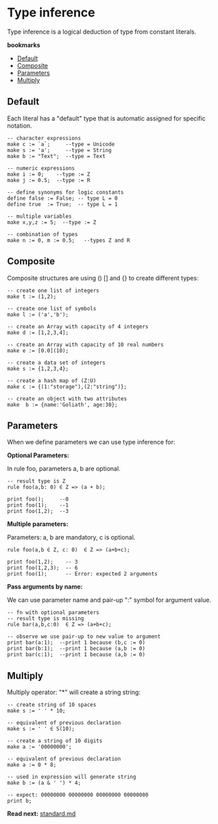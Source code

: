 # Type inference

Type inference is a logical deduction of type from constant literals.

**bookmarks**
* [Default](#Default)
* [Composite](#Composite)
* [Parameters](#Parameters)
* [Multiply](#Multiply)

## Default
Each literal has a "default" type that is automatic assigned for specific notation.

```
-- character expressions
make c := `a`;     --type = Unicode 
make s := 'a';     --type = String 
make b := "Text";  --type = Text

-- numeric expressions
make i := 0;    --type := Z
make j := 0.5;  --type := R

-- define synonyms for logic constants
define false := False; -- type L = 0
define true  := True;  -- type L = 1

-- multiple variables
make x,y,z := 5;  --type := Z

-- combination of types
make n := 0, m := 0.5;   --types Z and R
```

## Composite

Composite structures are using () [] and {} to create different types:

```
-- create one list of integers
make t := (1,2); 

-- create one list of symbols
make l := ('a','b');

-- create an Array with capacity of 4 integers
make d := [1,2,3,4];

-- create an Array with capacity of 10 real numbers
make e := [0.0](10);

-- create a data set of integers
make s := {1,2,3,4};

-- create a hash map of (Z:U)
make c := {(1:"storage"),(2:"string")};

-- create an object with two attributes
make  b := {name:'Goliath', age:30};

```

## Parameters
When we define parameters we can use type inference for: 

**Optional Parameters:**

In rule foo, parameters a, b are optional.

```
-- result type is Z
rule foo(a,b: 0) ∈ Z => (a + b);
                                  
print foo();     --0               
print foo(1);    --1
print foo(1,2);  --3
```

**Multiple parameters:**

Parameters: a, b are mandatory, c is optional.

```
rule foo(a,b ∈ Z, c: 0)  ∈ Z => (a+b+c);

print foo(1,2);    -- 3
print foo(1,2,3);  -- 6
print foo(1);      -- Error: expected 2 arguments

```

**Pass arguments by name:**

We can use parameter name and pair-up ":" symbol for argument value.

```
-- fn with optional parameters
-- result type is missing
rule bar(a,b,c:0)  ∈ Z => (a+b+c);

-- observe we use pair-up to new value to argument
print bar(a:1);  --print 1 because (b,c := 0) 
print bar(b:1);  --print 1 because (a,b := 0) 
print bar(c:1);  --print 1 because (a,b := 0) 
```

## Multiply

Multiply operator: "*" will create a string string:

```
-- create string of 10 spaces
make s := ' ' * 10;

-- equivalent of previous declaration
make s := ' ' ∈ S(10);
```


```
-- create a string of 10 digits
make a := '00000000';

-- equivalent of previous declaration
make a := 0 * 8;

-- used in expression will generate string
make b := (a & ' ') * 4;

-- expect: 00000000 00000000 00000000 00000000
print b; 
```

**Read next:** [standard.md](standard.md)